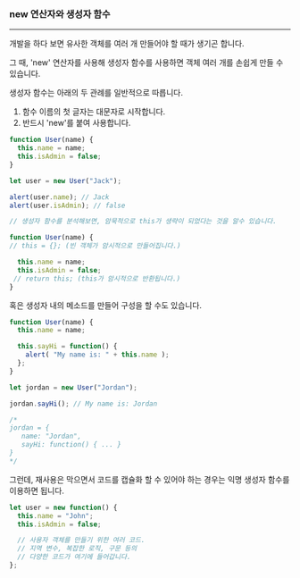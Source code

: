 ### new 연산자와 생성자 함수

---

개발을 하다 보면 유사한 객체를 여러 개 만들어야 할 때가 생기곤 합니다.

그 때, 'new' 연산자를 사용해 생성자 함수를 사용하면 객체 여러 개를 손쉽게 만들 수 있습니다.

생성자 함수는 아래의 두 관례를 일반적으로 따릅니다.

1. 함수 이름의 첫 글자는 대문자로 시작합니다.
2. 반드시 'new'를 붙여 사용합니다.

```jsx
function User(name) {
  this.name = name;
  this.isAdmin = false;
}

let user = new User("Jack");

alert(user.name); // Jack
alert(user.isAdmin); // false

// 생성자 함수를 분석해보면, 암묵적으로 this가 생략이 되었다는 것을 알수 있습니다.

function User(name) {
// this = {}; (빈 객체가 암시적으로 만들어집니다.)

  this.name = name;
  this.isAdmin = false;
 // return this; (this가 암시적으로 반환됩니다.)
}
```

 혹은 생성자 내의 메소드를 만들어 구성을 할 수도 있습니다.

```jsx
function User(name) {
  this.name = name;

  this.sayHi = function() {
    alert( "My name is: " + this.name );
  };
}

let jordan = new User("Jordan");

jordan.sayHi(); // My name is: Jordan

/*
jordan = {
   name: "Jordan",
   sayHi: function() { ... }
}
*/
```

그런데, 재사용은 막으면서 코드를 캡슐화 할 수 있어야 하는 경우는 익명 생성자 함수를 이용하면 됩니다.

```jsx
let user = new function() {
  this.name = "John";
  this.isAdmin = false;

  // 사용자 객체를 만들기 위한 여러 코드.
  // 지역 변수, 복잡한 로직, 구문 등의
  // 다양한 코드가 여기에 들어갑니다.
};
```